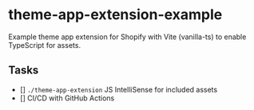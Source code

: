 # theme-app-extension-example

Example theme app extension for Shopify with Vite (vanilla-ts) to enable TypeScript for assets.

## Tasks

- [] `./theme-app-extension` JS IntelliSense for included assets
- [] CI/CD with GitHub Actions
